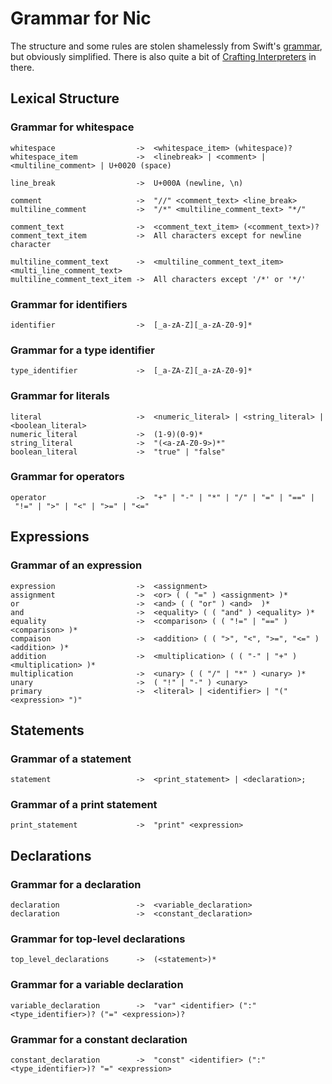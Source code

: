 # Grammar for Nic
The structure and some rules are stolen shamelessly from Swift's [grammar](https://docs.swift.org/swift-book/ReferenceManual/zzSummaryOfTheGrammar.html), but obviously simplified.
There is also quite a bit of [Crafting Interpreters](http://craftinginterpreters.com/) in there.

## Lexical Structure

### Grammar for whitespace
```
whitespace                  ->  <whitespace_item> (whitespace)?
whitespace_item             ->  <linebreak> | <comment> | <multiline_comment> | U+0020 (space)

line_break                  ->  U+000A (newline, \n)

comment                     ->  "//" <comment_text> <line_break>
multiline_comment           ->  "/*" <multiline_comment_text> "*/"

comment_text                ->  <comment_text_item> (<comment_text>)?
comment_text_item           ->  All characters except for newline character

multiline_comment_text      ->  <multiline_comment_text_item> <multi_line_comment_text>
multiline_comment_text_item ->  All characters except '/*' or '*/'
```

### Grammar for identifiers
```
identifier                  ->  [_a-zA-Z][_a-zA-Z0-9]*
```

### Grammar for a type identifier
```
type_identifier             ->  [_a-ZA-Z][_a-zA-Z0-9]*
```

### Grammar for literals
```
literal                     ->  <numeric_literal> | <string_literal> | <boolean_literal>
numeric_literal             ->  (1-9)(0-9)*
string_literal              ->  "(<a-zA-Z0-9>)*"
boolean_literal             ->  "true" | "false"
```

### Grammar for operators
```
operator                    ->  "+" | "-" | "*" | "/" | "=" | "==" | "!=" | ">" | "<" | ">=" | "<="
```

## Expressions

### Grammar of an expression
```
expression                  ->  <assignment>
assignment                  ->  <or> ( ( "=" ) <assignment> )*
or                          ->  <and> ( ( "or" ) <and>  )*
and                         ->  <equality> ( ( "and" ) <equality> )*
equality                    ->  <comparison> ( ( "!=" | "==" ) <comparison> )*
compaison                   ->  <addition> ( ( ">", "<", ">=", "<=" ) <addition> )*
addition                    ->  <multiplication> ( ( "-" | "+" ) <multiplication> )*
multiplication              ->  <unary> ( ( "/" | "*" ) <unary> )*
unary                       ->  ( "!" | "-" ) <unary>
primary                     ->  <literal> | <identifier> | "(" <expression> ")"
```

## Statements

### Grammar of a statement
```
statement                   ->  <print_statement> | <declaration>;
```

### Grammar of a print statement
```
print_statement             ->  "print" <expression>
```

## Declarations

### Grammar for a declaration
```
declaration                 ->  <variable_declaration>
declaration                 ->  <constant_declaration>
```

### Grammar for top-level declarations
```
top_level_declarations      ->  (<statement>)*
```

### Grammar for a variable declaration
```
variable_declaration        ->  "var" <identifier> (":" <type_identifier>)? ("=" <expression>)?
```

### Grammar for a constant declaration
```
constant_declaration        ->  "const" <identifier> (":" <type_identifier>)? "=" <expression>
```
